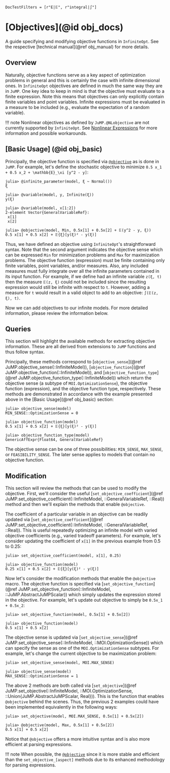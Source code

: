 ```@meta
DocTestFilters = [r"E|𝔼", r"integral|∫"]
```

# [Objectives](@id obj_docs)
A guide specifying and modifying objective functions in `InfiniteOpt`. See the 
respective [technical manual](@ref obj_manual) for more details.

## Overview
Naturally, objective functions serve as a key aspect of optimization problems in 
general and this is certainly the case with infinite dimensional ones. In 
`InfiniteOpt` objectives are defined in much the same way they are in `JuMP`. 
One key idea to keep in mind is that the objective must evaluate to a finite 
expression. Note this means that objectives can only explicitly contain 
finite variables and point variables. Infinite expressions must be evaluated in a 
measure to be included (e.g., evaluate the expectation of a random variable).

!!! note 
    Nonlinear objectives as defined by `JuMP.@NLobjective` are not currently 
    supported by `InfiniteOpt`. See [Nonlinear Expressions](@ref) for more 
    information and possible workarounds. 

## [Basic Usage] (@id obj_basic)
Principally, the objective function is specified via 
[`@objective`](https://jump.dev/JuMP.jl/v0.21.10/reference/objectives/#JuMP.@objective) 
as is done in `JuMP`. For example, let's define the stochastic objective to 
minimize ``0.5 x_1 + 0.5 x_2 + \mathbb{E}_\xi [y^2 - y]``:
```jldoctest obj; setup = :(using InfiniteOpt, Distributions; model = InfiniteModel())
julia> @infinite_parameter(model, ξ ~ Normal())
ξ

julia> @variable(model, y, Infinite(ξ))
y(ξ)

julia> @variable(model, x[1:2])
2-element Vector{GeneralVariableRef}:
 x[1]
 x[2]

julia> @objective(model, Min, 0.5x[1] + 0.5x[2] + 𝔼(y^2 - y, ξ))
0.5 x[1] + 0.5 x[2] + 𝔼{ξ}[y(ξ)² - y(ξ)]
```
Thus, we have defined an objective using `InfiniteOpt`'s straightforward syntax. 
Note that the second argument indicates the objective sense which can be 
expressed `Min` for minimization problems and `Max` for maximization problems. 
The objective function (expression) must be finite containing only finite variables, 
point variables, and/or measures. Also, any included measures must fully 
integrate over all the infinite parameters contained in its input function. 
For example, if we define had an infinite variable `z(ξ, t)` then the measure 
`𝔼(z, ξ)` could not be included since the resulting expression would still 
be infinite with respect to `t`. However, adding a measure for `t` would result 
in a valid object to add to an objective: `∫(𝔼(z, ξ), t)`.

Now we can add objectives to our infinite models. For more detailed information, 
please review the information below.  

## Queries
This section will highlight the available methods for extracting objective 
information. These are all derived from extensions to `JuMP` functions and thus 
follow syntax.

Principally, these methods correspond to 
[`objective_sense`](@ref JuMP.objective_sense(::InfiniteModel)), 
[`objective_function`](@ref JuMP.objective_function(::InfiniteModel)), and 
[`objective_function_type`](@ref JuMP.objective_function_type(::InfiniteModel)) 
which return the objective sense (a subtype of `MOI.OptimizationSense`), the 
objective function (expression), and the objective function type, respectively. 
These methods are demonstrated in accordance with the example presented above in 
the [Basic Usage](@ref obj_basic) section:
```jldoctest obj
julia> objective_sense(model)
MIN_SENSE::OptimizationSense = 0

julia> objective_function(model)
0.5 x[1] + 0.5 x[2] + 𝔼{ξ}[y(ξ)² - y(ξ)]

julia> objective_function_type(model)
GenericAffExpr{Float64, GeneralVariableRef}
```
The objective sense can be one of three possibilities: `MIN_SENSE`, `MAX_SENSE`, 
or `FEASIBILITY_SENSE`. The later sense applies to models that contain no 
objective function.

## Modification
This section will review the methods that can be used to modify the objective. 
First, we'll consider the useful 
[`set_objective_coefficient`](@ref JuMP.set_objective_coefficient(::InfiniteModel, ::GeneralVariableRef, ::Real)) 
method and then we'll explain the methods that enable `@objective`.

The coefficient of a particular variable in an objective can be readily updated 
via [`set_objective_coefficient`](@ref JuMP.set_objective_coefficient(::InfiniteModel, ::GeneralVariableRef, ::Real)). 
This is useful repeatedly optimizing an infinite model with varied objective 
coefficients (e.g., varied tradeoff parameters). For example, let's consider 
updating the coefficient of `x[1]` in the previous example from 0.5 to 0.25:
```jldoctest obj
julia> set_objective_coefficient(model, x[1], 0.25)

julia> objective_function(model)
0.25 x[1] + 0.5 x[2] + 𝔼{ξ}[y(ξ)² - y(ξ)]
```

Now let's consider the modification methods that enable the `@objective` macro. 
The objective function is specified via 
[`set_objective_function`](@ref JuMP.set_objective_function(::InfiniteModel, ::JuMP.AbstractJuMPScalar)) 
which simply updates the expression stored in the objective. For example, 
let's update out objective to simply be ``0.5x_1 + 0.5x_2``:
```jldoctest obj
julia> set_objective_function(model, 0.5x[1] + 0.5x[2])

julia> objective_function(model)
0.5 x[1] + 0.5 x[2]
```

The objective sense is updated via 
[`set_objective_sense`](@ref JuMP.set_objective_sense(::InfiniteModel, ::MOI.OptimizationSense)) 
which can specify the sense as one of the `MOI.OptimizationSense` subtypes. For 
example, let's change the current objective to be maximization problem:
```jldoctest obj
julia> set_objective_sense(model, MOI.MAX_SENSE)

julia> objective_sense(model)
MAX_SENSE::OptimizationSense = 1
```

The above 2 methods are both called via 
[`set_objective`](@ref JuMP.set_objective(::InfiniteModel, ::MOI.OptimizationSense, ::Union{JuMP.AbstractJuMPScalar, Real})). 
This is the function that enables `@objective` behind the scenes. Thus, the 
previous 2 examples could have been implemented equivalently in the following 
ways:
```jldoctest obj
julia> set_objective(model, MOI.MAX_SENSE, 0.5x[1] + 0.5x[2])

julia> @objective(model, Max, 0.5x[1] + 0.5x[2])
0.5 x[1] + 0.5 x[2]
```
Notice that `@objective` offers a more intuitive syntax and is also 
more efficient at parsing expressions.

!!! note
    When possible, the 
    [`@objective`](https://jump.dev/JuMP.jl/v0.21.10/reference/objectives/#JuMP.@objective) 
    since it is more stable and efficient than the `set_objective_[aspect]` 
    methods due to its enhanced methodology for parsing expressions.
